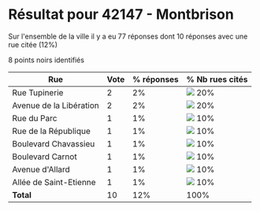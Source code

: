 # Résultat pour 42147 - Montbrison

Sur l'ensemble de la ville il y a eu 77 réponses dont 10 réponses avec une rue citée (12%)

8 points noirs identifiés

| Rue | Vote | % réponses | % Nb rues cités|
|-----|------|------------|----------------|
| Rue Tupinerie | 2 | 2% | <img src="../../img/bar_20.gif" />&nbsp;20%|
| Avenue de la Libération | 2 | 2% | <img src="../../img/bar_20.gif" />&nbsp;20%|
| Rue du Parc | 1 | 1% | <img src="../../img/bar_10.gif" />&nbsp;10%|
| Rue de la République | 1 | 1% | <img src="../../img/bar_10.gif" />&nbsp;10%|
| Boulevard Chavassieu | 1 | 1% | <img src="../../img/bar_10.gif" />&nbsp;10%|
| Boulevard Carnot | 1 | 1% | <img src="../../img/bar_10.gif" />&nbsp;10%|
| Avenue d'Allard | 1 | 1% | <img src="../../img/bar_10.gif" />&nbsp;10%|
| Allée de Saint-Etienne | 1 | 1% | <img src="../../img/bar_10.gif" />&nbsp;10%|
| **Total** | 10 | 12% | 100%|
